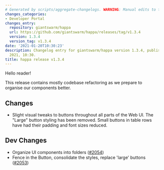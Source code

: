 ```yaml
---
# Generated by scripts/aggregate-changelogs. WARNING: Manual edits to this files will be overwritten.
changes_categories:
- Developer Portal
changes_entry:
  repository: giantswarm/happa
  url: https://github.com/giantswarm/happa/releases/tag/v1.3.4
  version: 1.3.4
  version_tag: v1.3.4
date: '2021-01-20T10:30:23'
description: Changelog entry for giantswarm/happa version 1.3.4, published on 20 January
  2021, 10:30.
title: happa release v1.3.4
---
```


Hello reader!

This release contains mostly codebase refactoring as we prepare to organise our components better.

## Changes
- Slight visual tweaks to buttons throughout all parts of the Web UI. The "Large" button styling has been removed. Small buttons in table rows have had their padding and font sizes reduced.

## Dev Changes
- Organize UI components into folders ([#2054](https://github.com/giantswarm/happa/pull/2054))
- Fence in the Button, consolidate the styles, replace 'large' buttons ([#2053](https://github.com/giantswarm/happa/pull/2053))

